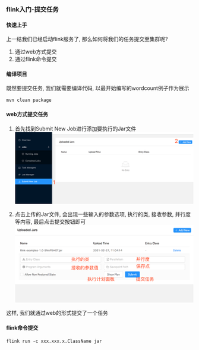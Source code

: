 ### flink入门-提交任务

#### 快速上手
上一结我们已经启动flink服务了, 那么如何将我们的任务提交至集群呢?
1. 通过web方式提交
2. 通过flink命令提交

#### 编译项目
既然要提交任务, 我们就需要编译代码, 以最开始编写的wordcount例子作为展示
```shell
mvn clean package 
```

#### web方式提交任务
1. 首先找到Submit New Job进行添加要执行的Jar文件
![web任务提交流程](https://github.com/basebase/document/blob/master/flink/image/%E4%BB%BB%E5%8A%A1%E6%8F%90%E4%BA%A4/web%E4%BB%BB%E5%8A%A1%E6%8F%90%E4%BA%A4%E6%B5%81%E7%A8%8B-1.png?raw=true)

2. 点击上传的Jar文件, 会出现一些输入的参数选项, 执行的类, 接收参数, 并行度等内容, 最后点击提交按钮即可
![web任务提交流程](https://github.com/basebase/document/blob/master/flink/image/%E4%BB%BB%E5%8A%A1%E6%8F%90%E4%BA%A4/web%E4%BB%BB%E5%8A%A1%E6%8F%90%E4%BA%A4%E6%B5%81%E7%A8%8B-2.png?raw=true)

这样, 我们就通过web的形式提交了一个任务

#### flink命令提交
```shell
flink run -c xxx.xxx.x.ClassName jar
```